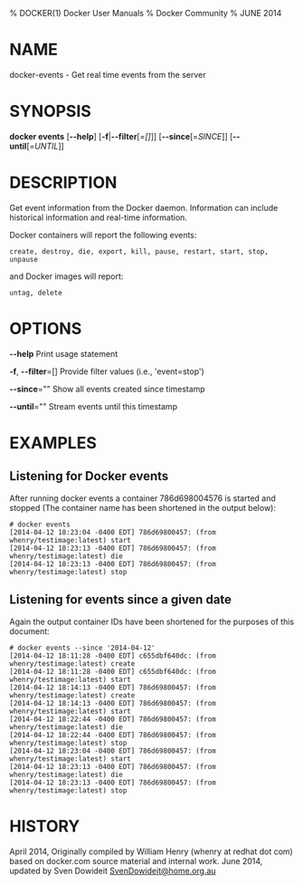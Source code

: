 % DOCKER(1) Docker User Manuals
% Docker Community
% JUNE 2014
# NAME
docker-events - Get real time events from the server

# SYNOPSIS
**docker events**
[**--help**]
[**-f**|**--filter**[=*[]*]]
[**--since**[=*SINCE*]]
[**--until**[=*UNTIL*]]


# DESCRIPTION
Get event information from the Docker daemon. Information can include historical
information and real-time information.

Docker containers will report the following events:

    create, destroy, die, export, kill, pause, restart, start, stop, unpause

and Docker images will report:

    untag, delete

# OPTIONS
**--help**
  Print usage statement

**-f**, **--filter**=[]
   Provide filter values (i.e., 'event=stop')

**--since**=""
   Show all events created since timestamp

**--until**=""
   Stream events until this timestamp

# EXAMPLES

## Listening for Docker events

After running docker events a container 786d698004576 is started and stopped
(The container name has been shortened in the output below):

    # docker events
    [2014-04-12 18:23:04 -0400 EDT] 786d69800457: (from whenry/testimage:latest) start
    [2014-04-12 18:23:13 -0400 EDT] 786d69800457: (from whenry/testimage:latest) die
    [2014-04-12 18:23:13 -0400 EDT] 786d69800457: (from whenry/testimage:latest) stop

## Listening for events since a given date
Again the output container IDs have been shortened for the purposes of this document:

    # docker events --since '2014-04-12'
    [2014-04-12 18:11:28 -0400 EDT] c655dbf640dc: (from whenry/testimage:latest) create
    [2014-04-12 18:11:28 -0400 EDT] c655dbf640dc: (from whenry/testimage:latest) start
    [2014-04-12 18:14:13 -0400 EDT] 786d69800457: (from whenry/testimage:latest) create
    [2014-04-12 18:14:13 -0400 EDT] 786d69800457: (from whenry/testimage:latest) start
    [2014-04-12 18:22:44 -0400 EDT] 786d69800457: (from whenry/testimage:latest) die
    [2014-04-12 18:22:44 -0400 EDT] 786d69800457: (from whenry/testimage:latest) stop
    [2014-04-12 18:23:04 -0400 EDT] 786d69800457: (from whenry/testimage:latest) start
    [2014-04-12 18:23:13 -0400 EDT] 786d69800457: (from whenry/testimage:latest) die
    [2014-04-12 18:23:13 -0400 EDT] 786d69800457: (from whenry/testimage:latest) stop

# HISTORY
April 2014, Originally compiled by William Henry (whenry at redhat dot com)
based on docker.com source material and internal work.
June 2014, updated by Sven Dowideit <SvenDowideit@home.org.au>
